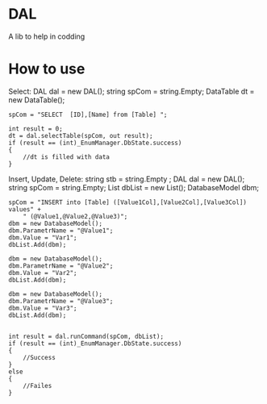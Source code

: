 # DAL
A lib to help in codding

# How to use

Select:
    DAL dal = new DAL();
    string spCom = string.Empty;
    DataTable dt = new DataTable();

    spCom = "SELECT  [ID],[Name] from [Table] ";

    int result = 0;
    dt = dal.selectTable(spCom, out result);
    if (result == (int)_EnumManager.DbState.success)
    {
        //dt is filled with data
    }

Insert, Update, Delete:
    string stb = string.Empty ;
    DAL dal = new DAL();
    string spCom = string.Empty;
    List<DatabaseModel> dbList = new List<DatabaseModel>();
    DatabaseModel dbm;
            
    spCom = "INSERT into [Table] ([Value1Col],[Value2Col],[Value3Col]) values" +
        " (@Value1,@Value2,@Value3)";
    dbm = new DatabaseModel();
    dbm.ParametrName = "@Value1";
    dbm.Value = "Var1";
    dbList.Add(dbm);
            
    dbm = new DatabaseModel();
    dbm.ParametrName = "@Value2";
    dbm.Value = "Var2";
    dbList.Add(dbm);
            
    dbm = new DatabaseModel();
    dbm.ParametrName = "@Value3";
    dbm.Value = "Var3";
    dbList.Add(dbm);
            

    int result = dal.runCommand(spCom, dbList);
    if (result == (int)_EnumManager.DbState.success)
    {
        //Success
    }
    else
    {
        //Failes
    }